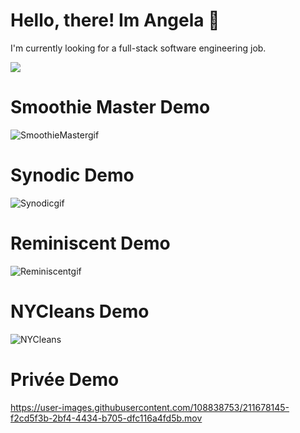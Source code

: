  # Hello, there! Im Angela 👋
 I'm currently looking for a full-stack software engineering job. 
 
 <img align="center" src="https://github-readme-stats.vercel.app/api?username=angpace&show_icons=true&theme=tokyonight"/>
 

# Smoothie Master Demo
![SmoothieMastergif](https://user-images.githubusercontent.com/108838753/205720071-bd3f911a-a2b7-434b-b801-eaac35058ba5.gif)

# Synodic Demo
![Synodicgif](https://user-images.githubusercontent.com/108838753/205720234-56b4b2f0-3c1c-4c09-943b-df5d38e2d75a.gif)

# Reminiscent Demo

![Reminiscentgif](https://user-images.githubusercontent.com/108838753/205720363-cab36e7d-c6ae-485a-af6b-a6061ba2e08c.gif)

# NYCleans Demo

![NYCleans](https://user-images.githubusercontent.com/108838753/211165189-09c03276-20b4-4aad-a15f-f83b3d1e0155.gif)

# Privée Demo

https://user-images.githubusercontent.com/108838753/211678145-f2cd5f3b-2bf4-4434-b705-dfc116a4fd5b.mov

